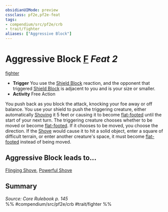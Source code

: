 ```yaml
---
obsidianUIMode: preview
cssclass: pf2e,pf2e-feat
tags:
- compendium/src/pf2e/crb
- trait/fighter
aliases: ["Aggressive Block"]
---
```

# Aggressive Block  [F](rules/core-rulebook/chapter-9-playing-the-game.md#Actions "Free Action") *Feat 2*  
[fighter](rules/traits/fighter.md)  

- **Trigger** You use the [Shield Block](compendium/feats/shield-block.md) reaction, and the opponent that triggered [Shield Block](compendium/feats/shield-block.md) is adjacent to you and is your size or smaller.
- **Activity** Free Action

You push back as you block the attack, knocking your foe away or off balance. You use your shield to push the triggering creature, either automatically [Shoving](rules/actions/shove.md) it 5 feet or causing it to become [flat-footed](rules/conditions.md#Flat-footed) until the start of your next turn. The triggering creature chooses whether to be moved or become [flat-footed](rules/conditions.md#Flat-footed). If it chooses to be moved, you choose the direction. If the [Shove](rules/actions/shove.md) would cause it to hit a solid object, enter a square of difficult terrain, or enter another creature's space, it must become [flat-footed](rules/conditions.md#Flat-footed) instead of being moved.

## Aggressive Block leads to...

[Flinging Shove](compendium/feats/flinging-shove.md), [Powerful Shove](compendium/feats/powerful-shove.md)

## Summary

*Source: Core Rulebook p. 145*  
%% #compendium/src/pf2e/crb #trait/fighter %%